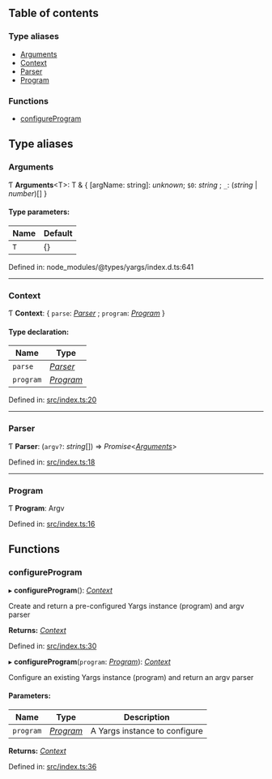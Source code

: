 ## Table of contents

### Type aliases

*   [Arguments][1]
*   [Context][2]
*   [Parser][3]
*   [Program][4]

### Functions

*   [configureProgram][5]

## Type aliases

### Arguments

Ƭ **Arguments**\<T>: T & { \[argName: string]: *unknown*; `$0`: *string* ; `_`: (*string* | *number*)\[]  }

#### Type parameters:

| Name | Default |
| ---- | ------- |
| `T`  | {}      |

Defined in: node_modules/@types/yargs/index.d.ts:641

***

### Context

Ƭ **Context**: { `parse`: [*Parser*][3] ; `program`: [*Program*][4]  }

#### Type declaration:

| Name      | Type           |
| --------- | -------------- |
| `parse`   | [*Parser*][3]  |
| `program` | [*Program*][4] |

Defined in: [src/index.ts:20][6]

***

### Parser

Ƭ **Parser**: (`argv?`: *string*\[]) => *Promise*<[*Arguments*][1]>

Defined in: [src/index.ts:18][7]

***

### Program

Ƭ **Program**: Argv

Defined in: [src/index.ts:16][8]

## Functions

### configureProgram

▸ **configureProgram**(): [*Context*][2]

Create and return a pre-configured Yargs instance (program) and argv parser

**Returns:** [*Context*][2]

Defined in: [src/index.ts:30][9]

▸ **configureProgram**(`program`: [*Program*][4]): [*Context*][2]

Configure an existing Yargs instance (program) and return an argv parser

#### Parameters:

| Name      | Type           | Description                   |
| --------- | -------------- | ----------------------------- |
| `program` | [*Program*][4] | A Yargs instance to configure |

**Returns:** [*Context*][2]

Defined in: [src/index.ts:36][10]

[1]: README.md#arguments

[2]: README.md#context

[3]: README.md#parser

[4]: README.md#program

[5]: README.md#configureprogram

[6]: https://github.com/Xunnamius/git-add-then-commit/blob/408e116/src/index.ts#L20

[7]: https://github.com/Xunnamius/git-add-then-commit/blob/408e116/src/index.ts#L18

[8]: https://github.com/Xunnamius/git-add-then-commit/blob/408e116/src/index.ts#L16

[9]: https://github.com/Xunnamius/git-add-then-commit/blob/408e116/src/index.ts#L30

[10]: https://github.com/Xunnamius/git-add-then-commit/blob/408e116/src/index.ts#L36
